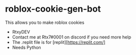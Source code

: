 # roblox-cookie-gen-bot
This allows you to make roblox cookies
 - RtxyDEV
 - Contact me at Rtx7#0001 on discord if you need more help
 - The .replit file is for [replit][https://replit.com/] 
 - Needs Python 
